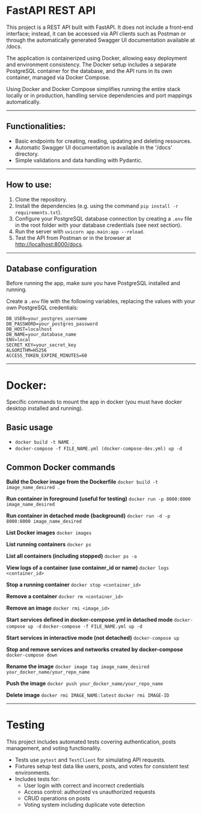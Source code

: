 # FastAPI REST API

This project is a REST API built with FastAPI. It does not include a front-end interface; instead, it can be accessed via API clients such as Postman or through the automatically generated Swagger UI documentation available at /docs.

The application is containerized using Docker, allowing easy deployment and environment consistency. The Docker setup includes a separate PostgreSQL container for the database, and the API runs in its own container, managed via Docker Compose.

Using Docker and Docker Compose simplifies running the entire stack locally or in production, handling service dependencies and port mappings automatically.

---

## Functionalities:

- Basic endpoints for creating, reading, updating and deleting resources.
- Automatic Swagger UI documentation is available in the '/docs' directory.
- Simple validations and data handling with Pydantic.

---

## How to use:

1. Clone the repository.
2. Install the dependencies (e.g. using the command `pip install -r requirements.txt`).
3. Configure your PostgreSQL database connection by creating a `.env` file in the root folder with your database credentials (see next section).
4. Run the server with `uvicorn app.main:app --reload`.
5. Test the API from Postman or in the browser at [http://localhost:8000/docs](http://localhost:8000/docs).

---

## Database configuration

Before running the app, make sure you have PostgreSQL installed and running.

Create a `.env` file with the following variables, replacing the values with your own PostgreSQL credentials:

```env
DB_USER=your_postgres_username
DB_PASSWORD=your_postgres_password
DB_HOST=localhost
DB_NAME=your_database_name
ENV=local
SECRET_KEY=your_secret_key
ALGORITHM=HS256
ACCESS_TOKEN_EXPIRE_MINUTES=60
```
---
# Docker:

Specific commands to mount the app in docker (you must have docker desktop installed and running).

## Basic usage

- `docker build -t NAME .`
- `docker-compose -f FILE_NAME.yml (docker-compose-dev.yml) up -d`

## Common Docker commands

**Build the Docker image from the Dockerfile**
`docker build -t image_name_desired .`

**Run container in foreground (useful for testing)**
``docker run -p 8000:8000 image_name_desired``

**Run container in detached mode (background)**
``docker run -d -p 8000:8000 image_name_desired``

**List Docker images**
``docker images``

**List running containers**
``docker ps``

**List all containers (including stopped)**
``docker ps -a``

**View logs of a container (use container_id or name)**
``docker logs <container_id>``

**Stop a running container**
``docker stop <container_id>``

**Remove a container**
``docker rm <container_id>``

**Remove an image**
``docker rmi <image_id>``

**Start services defined in docker-compose.yml in detached mode**
``docker-compose up -d``
``docker-compose -f FILE_NAME.yml up -d``

**Start services in interactive mode (not detached)**
``docker-compose up``

**Stop and remove services and networks created by docker-compose**
``docker-compose down``

**Rename the image**
``docker image tag image_name_desired your_docker_name/your_repo_name``

**Push the image**
``docker push your_docker_name/your_repo_name``

**Delete image**
``docker rmi IMAGE_NAME:latest``
``docker rmi IMAGE-ID``

---

# Testing

This project includes automated tests covering authentication, posts management, and voting functionality.

- Tests use `pytest` and `TestClient` for simulating API requests.
- Fixtures setup test data like users, posts, and votes for consistent test environments.
- Includes tests for:
  - User login with correct and incorrect credentials
  - Access control: authorized vs unauthorized requests
  - CRUD operations on posts
  - Voting system including duplicate vote detection

